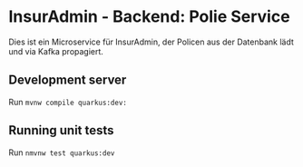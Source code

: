# InsurAdmin - Backend: Polie Service

Dies ist ein Microservice für InsurAdmin, der Policen aus der Datenbank lädt und via Kafka propagiert.

## Development server
Run `mvnw compile quarkus:dev:` 


## Running unit tests
Run `nmvnw test quarkus:dev` 


